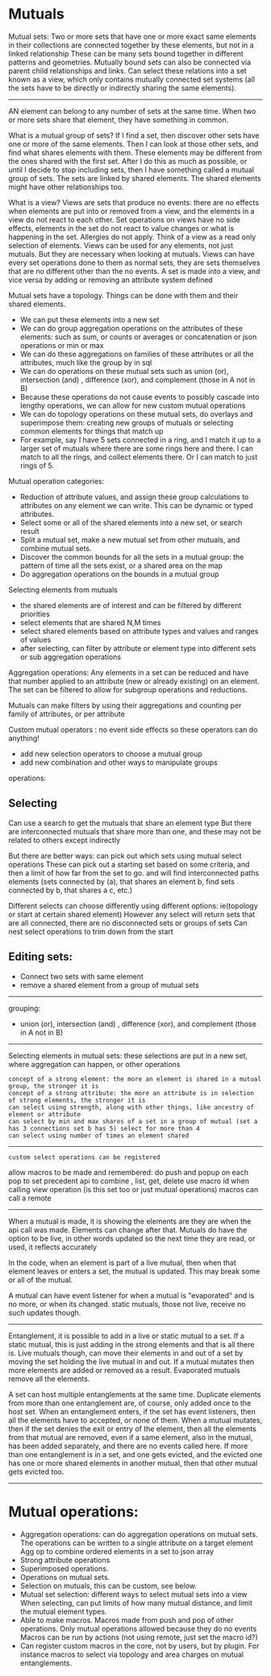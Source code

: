 # Mutuals 


Mutual sets:
    Two or more sets that have one or more exact same elements in their collections are connected together by these elements, but not in a linked relationship
    These can be many sets bound together in different patterns and geometries. Mutually bound sets can also be connected via parent child relationships and links.
    Can select these relations into a set known as a view, which only contains mutually connected set systems (all the sets have to be directly or indirectly sharing the same elements).

---------------------------------


AN element can belong to any number of sets at the same time.
When two or more sets share that element, they have something in common.

What is a mutual group of sets?
If I find a set, then discover other sets have one or more of the same elements.
Then I can look at those other sets, and find what shares elements with them.
These elements may be different from the ones shared with the first set.
After I do this as much as possible, or until I decide to stop including sets, then I have something called a mutual group of sets.
The sets are linked by shared elements. The shared elements might have other relationships too.

What is a view?
Views are sets that produce no events: there are no effects when elements are put into or removed from a view, and the elements in a view do not react to each other.
Set operations on views have no side effects, elements in the set do not react to value changes or what is happening in the set. Allergies do not apply.
Think of a view as a read only selection of elements. Views can be used for any elements, not just mutuals. But they are necessary when looking at mutuals.
Views can have every set operations done to them as normal sets, they are sets themselves that are no different other than the no events.
A set is made into a view, and vice versa by adding or removing an attribute system defined

Mutual sets have a topology. Things can be done with them and their shared elements.
* We can put these elements into a new set
* We can do group aggregation operations on the attributes of these elements: such as sum, or counts or averages or concatenation or json operations or min or max
* We can do these aggregations on families of these attributes or all the attributes, much like the group by in sql
* We can do operations on these mutual sets such as union (or), intersection (and) , difference (xor), and complement (those in A not in B)
* Because these operations do not cause events to possibly cascade into lengthy operations, we can allow for new custom mutual operations
* We can do topology operations on these mutual sets, do overlays and superimpose them: creating new groups of mutuals or selecting common elements for things that match up
* For example, say I have  5 sets connected in a ring, and I match it up to a larger set of mutuals where there are some rings here and there.
I can match to all the rings, and collect elements there. Or I can match to just rings of 5.


Mutual operation categories:
* Reduction of attribute values, and assign these group calculations to attributes on any element we can write. This can be dynamic or typed attributes.
* Select some or all of the shared elements into a new set, or search result
* Split a mutual set, make a new mutual set from other mutuals, and combine mutual sets.
* Discover the common bounds for all the sets in a mutual group: the pattern of time all the sets exist, or a shared area on the map
* Do aggregation operations on the bounds in a mutual group

Selecting elements from mutuals
* the shared elements are of interest and can be filtered by different priorities
* select elements that are shared N,M times
* select shared elements based on attribute types and values and ranges of values
* after selecting, can filter by attribute or element type into different sets or sub aggregation operations


Aggregation operations:
Any elements in a set can be reduced and have that number applied to an attribute (new or already existing) on an element. The set can be filtered to allow for subgroup operations and reductions.


Mutuals can make filters by using their aggregations and counting per family of attributes, or per attribute

Custom mutual operators : no event side effects so these operators can do anything!
* add new selection operators to choose a mutual group
* add new combination and other ways to manipulate groups


operations:

Selecting
----------

Can use a search to get the mutuals that share an element type
But there are interconnected mutuals that share more than one, and these may not be related to others except indirectly

But there are better ways: can pick out which sets using mutual select operations
    These can pick out a starting set based on some criteria, and then a limit of how far from the set to go. and will find interconnected paths
        elements (sets connected by (a), that shares an element b, find sets connected by b, that shares a c, etc.)

Different selects can choose differently using different options: ie(topology or start at certain shared element)
    However any select will return sets that are all connected, there are no disconnected sets or groups of sets
    Can nest select operations to trim down from the start

Editing sets:
----------------


* Connect two sets with same element
* remove a shared element from a group of mutual sets

--------------------
grouping:
* union (or), intersection (and) , difference (xor), and complement (those in A not in B)

-----------------------


Selecting elements in mutual sets:
these selections are put in a new set, where aggregation can happen, or other operations

    concept of a strong element: the more an element is shared in a mutual group, the stronger it is
    concept of a strong attribute: the more an attribute is in selection of strong elements, the stronger it is
    can select using strength, along with other things, like ancestry of element or attribute
    can select by min and max shares of a set in a group of mutual (set a has 3 connections set b has 5) select for more than 4
    can select using number of times an element shared

-----------------
    custom select operations can be registered
allow macros to be made and remembered:
do push and popup on each pop to set precedent
api to combine , list, get, delete
use macro id when calling view operation (is this set too or just mutual operations)
macros can call a remote


---------------------------
When a mutual is made, it is showing the elements are they are when the api call was made. Elements can change after that.
Mutuals do have the option to be live, in other words updated so the next time they are read, or used, it reflects accurately

In the code, when an element is part of a live mutual, then when that element leaves or enters a set, the mutual is updated.
This may break some or all of the mutual.

A mutual can have event listener for when a mutual is "evaporated" and is no more, or when its changed. static mutuals, those not live, receive no such updates though.

-----------------------------------------

Entanglement, it is possible to add in a live or static mutual to a set. If a static mutual, this is just adding in the strong elements and that is all there is.
Live mutuals though, can move their elements in and out of a set by moving the set holding the live mutual in and out. If a mutual mutates then more elements are added or removed as a result.
Evaporated mutuals remove all the elements.

A set can host multiple entanglements at the same time. Duplicate elements from more than one entanglement are, of course, only added once to the host set.
When an entanglement enters, if the set has event listeners, then all the elements have to accepted, or none of them.
When a mutual mutates, then if the set denies the exit or entry of the element, then all the elements from that mutual are removed, even if a same element, also in the mutual,
 has been added separately, and there are no events called here. If more than one entanglement is in a set, and one gets evicted, and the evicted one has one or more shared elements in another mutual,
 then that other mutual gets evicted too.

----------------------------------------------------------------------------

# Mutual operations:

* Aggregation operations: can do aggregation operations on mutual sets. The operations can be written to a single attribute on a target element 
    Agg op to combine ordered elements in a set to json array
* Strong attribute operations
* Superimposed operations.
* Operations on mutual sets.
* Selection on mutuals, this can be custom, see below.
* Mutual set selection: different ways to select mutual sets into a view
    When selecting, can put limits of how many mutual distance, and limit the mutual element types.
* Able to make macros. Macros made from push and pop of other operations. Only mutual operations allowed because they do no events
    Macros can be run by actions (not using remote, just set the macro id?)
* Can register custom macros in the core, not by users, but by plugin. For instance macros to select via topology and area charges on mutual entanglements.
